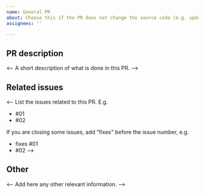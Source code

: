 ```yaml
---
name: General PR
about: Choose this if the PR does not change the source code (e.g. update documentation, add tests, update workflow)
assignees: ''

---
```


## PR description

<--
A short description of what is done in this PR.
-->

## Related issues
<--
List the issues related to this PR. E.g.
- #01
- #02

If you are closing some issues, add "fixes" before the issue number, e.g.
- fixes #01
- #02
-->

## Other
<--
Add here any other relevant information.
-->